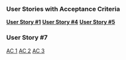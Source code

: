 ### User Stories with Acceptance Criteria
<b>[User Story #1](https://docs.google.com/presentation/d/1UWxiyDE_uxocHMP9mGirbpKfhDTdH76KFVphY5bZhS0/edit?usp=sharing)</b>
<b>[User Story #4](https://docs.google.com/presentation/d/1JgC04PQfWZPIs5EvjOmKub5hyBLk1JvCzhsq0OvH7Ys/edit?usp=sharing)</b>
<b>[User Story #5](https://docs.google.com/presentation/d/12WBJvcReNDXhY_NWyYYgd1npm6jYJVaI7w673mgTcv8/edit?usp=sharing)</b>
### User Story #7
[AC 1](https://docs.google.com/presentation/d/1yjcPTz8EY3_2ULWDw_T2GPxj2OSMWUNeJdj6BPRHvFk/edit?usp=sharing)
[AC 2](https://docs.google.com/presentation/d/12oNqKYWFDSniKihVzz1rrrziOKKmE6kSR5nO0cIY_ro/edit?usp=sharing)
[AC 3](https://docs.google.com/presentation/d/1kEZ42NmXSyEsw3QYqqFBXbs3LQ3kTsv7Jtqfh5bSiKE/edit?usp=sharing)
